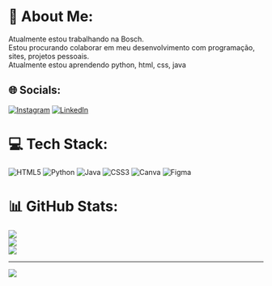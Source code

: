# 💫 About Me:
Atualmente estou trabalhando na Bosch.<br>Estou procurando colaborar em meu desenvolvimento com programação, sites, projetos pessoais.<br>Atualmente estou aprendendo python, html, css, java


## 🌐 Socials:
[![Instagram](https://img.shields.io/badge/Instagram-%23E4405F.svg?logo=Instagram&logoColor=white)](https://instagram.com/anaa.sanchez05) [![LinkedIn](https://img.shields.io/badge/LinkedIn-%230077B5.svg?logo=linkedin&logoColor=white)](https://linkedin.com/in/www.linkedin.com/in/analuisasanchez) 

# 💻 Tech Stack:
![HTML5](https://img.shields.io/badge/html5-%23E34F26.svg?style=for-the-badge&logo=html5&logoColor=white) ![Python](https://img.shields.io/badge/python-3670A0?style=for-the-badge&logo=python&logoColor=ffdd54) ![Java](https://img.shields.io/badge/java-%23ED8B00.svg?style=for-the-badge&logo=openjdk&logoColor=white) ![CSS3](https://img.shields.io/badge/css3-%231572B6.svg?style=for-the-badge&logo=css3&logoColor=white) ![Canva](https://img.shields.io/badge/Canva-%2300C4CC.svg?style=for-the-badge&logo=Canva&logoColor=white) ![Figma](https://img.shields.io/badge/figma-%23F24E1E.svg?style=for-the-badge&logo=figma&logoColor=white)
# 📊 GitHub Stats:
![](https://github-readme-stats.vercel.app/api?username=Aninhasanchez&theme=dark&hide_border=false&include_all_commits=false&count_private=false)<br/>
![](https://github-readme-streak-stats.herokuapp.com/?user=Aninhasanchez&theme=dark&hide_border=false)<br/>
![](https://github-readme-stats.vercel.app/api/top-langs/?username=Aninhasanchez&theme=dark&hide_border=false&include_all_commits=false&count_private=false&layout=compact)

---
[![](https://visitcount.itsvg.in/api?id=Aninhasanchez&icon=0&color=0)](https://visitcount.itsvg.in)

<!-- Proudly created with GPRM ( https://gprm.itsvg.in ) -->
